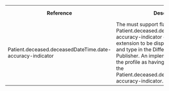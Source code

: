 <table class="list" width="100%">
<tbody>
  <tr>
    <th>Reference</th>
    <th>Description</th>
    <th>Issue No.</th>
  </tr>
  <tr>
        <td>Patient.deceased.deceasedDateTime.date-accuracy-indicator</td>
        <td>The must support flag on the Patient.deceased.deceasedDateTime.date-accuracy-indicator extension causes the extension to be displayed without the name and type in the Differential produced by IG Publisher. An implementer shall interpret the profile as having must support set on the Patient.deceased.deceasedDateTime.date-accuracy-indicator.</td>
        <td><a href="https://jira.digitalhealth.gov.au/browse/CIFMM-2530">CIFMM-2530</a></td>
  </tr>
 </tbody>
</table> 


